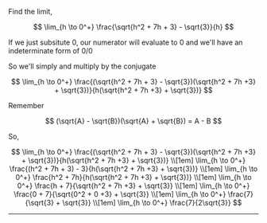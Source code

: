 Find the limit,

$$
\lim_{h \to 0^+} \frac{\sqrt{h^2 + 7h + 3} - \sqrt{3}}{h}
$$

If we just subsitute 0, our numerator will evaluate to 0 and we'll have an indeterminate form of 0/0

So we'll simply and multiply by the conjugate

$$
\lim_{h \to 0^+} \frac{(\sqrt{h^2 + 7h + 3} - \sqrt{3})(\sqrt{h^2 + 7h +3} + \sqrt{3})}{h(\sqrt{h^2 + 7h +3} + \sqrt{3})}
$$

Remember

$$
(\sqrt{A} - \sqrt{B})(\sqrt{A} + \sqrt{B}) = A - B
$$

So,

$$
\lim_{h \to 0^+} \frac{(\sqrt{h^2 + 7h + 3} - \sqrt{3})(\sqrt{h^2 + 7h +3} + \sqrt{3})}{h(\sqrt{h^2 + 7h +3} + \sqrt{3})} \\[1em]
\lim_{h \to 0^+} \frac{(h^2 + 7h + 3) - 3}{h(\sqrt{h^2 + 7h +3} + \sqrt{3})} \\[1em]
\lim_{h \to 0^+} \frac{h^2 + 7h}{h(\sqrt{h^2 + 7h +3} + \sqrt{3})} \\[1em]
\lim_{h \to 0^+} \frac{h + 7}{\sqrt{h^2 + 7h +3} + \sqrt{3}} \\[1em]
\lim_{h \to 0^+} \frac{0 + 7}{\sqrt{0^2 + 0 +3} + \sqrt{3}} \\[1em]
\lim_{h \to 0^+} \frac{7}{\sqrt{3} + \sqrt{3}} \\[1em]
\lim_{h \to 0^+} \frac{7}{2\sqrt{3}}
$$

---
